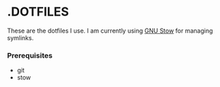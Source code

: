 # .DOTFILES

These are the dotfiles I use. I am currently using [GNU Stow](https://www.gnu.org/software/stow/) for managing symlinks.

### Prerequisites

* git
* stow

